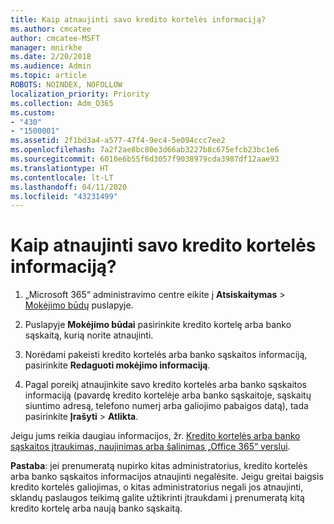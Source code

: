 ```yaml
---
title: Kaip atnaujinti savo kredito kortelės informaciją?
ms.author: cmcatee
author: cmcatee-MSFT
manager: mnirkhe
ms.date: 2/20/2018
ms.audience: Admin
ms.topic: article
ROBOTS: NOINDEX, NOFOLLOW
localization_priority: Priority
ms.collection: Adm_O365
ms.custom:
- "430"
- "1500001"
ms.assetid: 2f1bd3a4-a577-47f4-9ec4-5e094ccc7ee2
ms.openlocfilehash: 7a2f2ae8bc80e3d66ab3227b8c675efcb23bc1e6
ms.sourcegitcommit: 6010e6b55f6d3057f9038979cda3987df12aae93
ms.translationtype: HT
ms.contentlocale: lt-LT
ms.lasthandoff: 04/11/2020
ms.locfileid: "43231499"
---
```

# <a name="how-do-i-update-my-credit-card-information"></a>Kaip atnaujinti savo kredito kortelės informaciją?

1. „Microsoft 365“ administravimo centre eikite į **Atsiskaitymas** \> [Mokėjimo būdų](https://go.microsoft.com/fwlink/p/?linkid=842054) puslapyje.

2. Puslapyje **Mokėjimo būdai** pasirinkite kredito kortelę arba banko sąskaitą, kurią norite atnaujinti.

3. Norėdami pakeisti kredito kortelės arba banko sąskaitos informaciją, pasirinkite **Redaguoti mokėjimo informaciją**.

4. Pagal poreikį atnaujinkite savo kredito kortelės arba banko sąskaitos informaciją (pavardę kredito kortelėje arba banko sąskaitoje, sąskaitų siuntimo adresą, telefono numerį arba galiojimo pabaigos datą), tada pasirinkite **Įrašyti** > **Atlikta**.

Jeigu jums reikia daugiau informacijos, žr. [Kredito kortelės arba banko sąskaitos įtraukimas, naujinimas arba šalinimas „Office 365“ verslui](https://docs.microsoft.com/office365/admin/subscriptions-and-billing/add-update-or-remove-credit-card-or-bank-account).

**Pastaba**: jei prenumeratą nupirko kitas administratorius, kredito kortelės arba banko sąskaitos informacijos atnaujinti negalėsite. Jeigu greitai baigsis kredito kortelės galiojimas, o kitas administratorius negali jos atnaujinti, sklandų paslaugos teikimą galite užtikrinti įtraukdami į prenumeratą kitą kredito kortelę arba naują banko sąskaitą.
